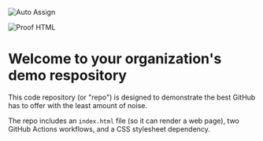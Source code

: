 ![Auto Assign](https://github.com/SerbutTarasa/demo-repository/actions/workflows/auto-assign.yml/badge.svg)

![Proof HTML](https://github.com/SerbutTarasa/demo-repository/actions/workflows/proof-html.yml/badge.svg)

# Welcome to your organization's demo respository
This code repository (or "repo") is designed to demonstrate the best GitHub has to offer with the least amount of noise.

The repo includes an `index.html` file (so it can render a web page), two GitHub Actions workflows, and a CSS stylesheet dependency.
